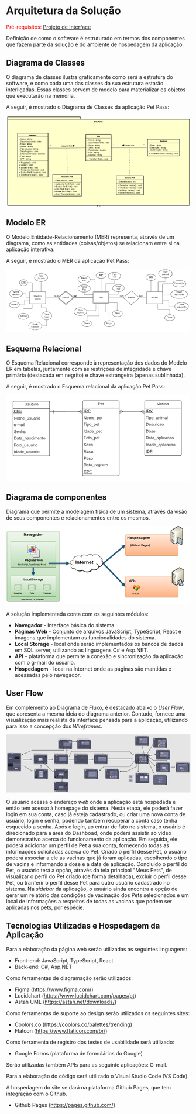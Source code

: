 # Arquitetura da Solução

<span style="color:red">Pré-requisitos: <a href="3-Projeto de Interface.md"> Projeto de Interface</a></span>

Definição de como o software é estruturado em termos dos componentes que fazem parte da solução e do ambiente de hospedagem da aplicação.

## Diagrama de Classes

O diagrama de classes ilustra graficamente como será a estrutura do software, e como cada uma das classes da sua estrutura estarão interligadas. Essas classes servem de modelo para materializar os objetos que executarão na memória.

A seguir, é mostrado o Diagrama de Classes da aplicação Pet Pass:

![Diagrama de Classes](img/Diagrama%20de%20Classes.PNG)

## Modelo ER

O Modelo Entidade-Relacionamento (MER) representa, através de um diagrama, como as entidades (coisas/objetos) se relacionam entre si na aplicação interativa.

A seguir, é mostrado o MER da aplicação Pet Pass:

![Diagrama_E-R](https://github.com/ICEI-PUC-Minas-PMV-ADS/pmv-ads-2021-2-e2-proj-int-t3-petpass/blob/main/docs/img/Diagrama%20E-R.PNG?raw=true)

## Esquema Relacional

O Esquema Relacional corresponde à representação dos dados do Modelo ER em tabelas, juntamente com as restrições de integridade e chave primária (destacada em negrito) e chave estrangeira (apenas sublinhada).

A seguir, é mostrado o Esquema relacional da aplicação Pet Pass:

![Esquema_Relacional](https://github.com/ICEI-PUC-Minas-PMV-ADS/pmv-ads-2021-2-e2-proj-int-t3-petpass/blob/main/docs/img/Esquema%20Relacional.PNG?raw=true)

## Diagrama de componentes

Diagrama que permite a modelagem física de um sistema, através da visão de seus componentes e relacionamentos entre os mesmos.

![Diagrama de Componentes](https://github.com/ICEI-PUC-Minas-PMV-ADS/pmv-ads-2021-2-e2-proj-int-t3-petpass/blob/main/docs/img/Diagrama%20de%20componentes%20.png?raw=true)

A solução implementada conta com os seguintes módulos:

- **Navegador** - Interface básica do sistema  
- **Páginas Web** - Conjunto de arquivos JavaScript, TypeScript, React e imagens que implementam as funcionalidades do sistema.
- **Local Storage** - local onde serão implementados os bancos de dados em SQL server, utilizando as linguagens C# e Asp.NET.
- **API** - plataforma que permite a conexão e sincronização da aplicação com o g-mail do usuário.
- **Hospedagem** - local na Internet onde as páginas são mantidas e acessadas pelo navegador. 

## User Flow

Em complemento ao Diagrama de Fluxo, é destacado abaixo o *User Flow*, que apresenta a mesma ideia do diagrama anterior. Contudo, fornece uma visualização mais realista da interface pensada para a aplicação, utilizando para isso a concepção dos *Wireframes*.

![User_Flow](img/Diagrama.png)

O usuário acessa o endereço *web* onde a aplicação está hospedada e então tem acesso à homepage do sistema. Nesta etapa, ele poderá fazer login em sua conta, caso já esteja cadastrado, ou criar uma nova conta de usuário, login e senha; podendo também recuperar a conta caso tenha esquecido a senha. Após o login, ao entrar de fato no sistema, o usuário é direcionado para a área do Dashboad, onde poderá assistir ao vídeo demonstrativo acerca do funcionamento da aplicação. Em seguida, ele poderá adicionar um perfil de Pet a sua conta, fornecendo todas as informações solicitadas acerca do Pet. Criado o perfil desse Pet, o usuário poderá associar a ele as vacinas que já foram aplicadas, escolhendo o tipo de vacina e informando a dose e a data de aplicação. Concluído o perfil do Pet, o usuário terá a opção, através da tela principal "Meus Pets", de visualizar o perfil do Pet criado (de forma detalhada), excluir o perfil desse Pet, ou tranferir o perfil desse Pet para outro usuário cadastrado no sistema. Na *sidebar* da aplicação, o usuário ainda encontra a opção de gerar um relatório das condições de vacinação dos Pets selecionados e um local de informações a respeitos de todas as vacinas que podem ser aplicadas nos pets, por espécie.

## Tecnologias Utilizadas e Hospedagem da Aplicação

Para a elaboração da página web serão utilizadas as seguintes linguagens:
- Front-end: JavaScript, TypeScript, React
- Back-end: C#, Asp.NET

Como ferramentas de diagramação serão utilizados:
- Figma (https://www.figma.com/)
- Lucidchart (https://www.lucidchart.com/pages/pt)
- Astah UML (https://astah.net/downloads/)

Como ferramentas de suporte ao design serão utilizados os seguintes sites:
- Coolors.co (https://coolors.co/palettes/trending)
- Flatcon (https://www.flaticon.com/br/)

Como ferramenta de registro dos testes de usabilidade será utilizado:
- Google Forms (plataforma de formulários do Google)

Serão utilizadas também APIs para as seguinte aplicações: G-mail.

Para a elaboração do código será utilizado o Visual Studio Code (VS Code).

A hospedagem do site se dará na plataforma Github Pages, que tem integração com o Github.
- Github Pages (https://pages.github.com/)
